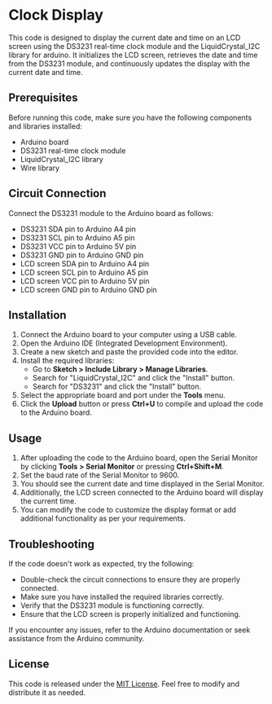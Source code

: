 # Clock Display

This code is designed to display the current date and time on an LCD screen using the DS3231 real-time clock module and the LiquidCrystal_I2C library for arduino. It initializes the LCD screen, retrieves the date and time from the DS3231 module, and continuously updates the display with the current date and time.

## Prerequisites

Before running this code, make sure you have the following components and libraries installed:

- Arduino board
- DS3231 real-time clock module
- LiquidCrystal_I2C library
- Wire library

## Circuit Connection

Connect the DS3231 module to the Arduino board as follows:

- DS3231 SDA pin to Arduino A4 pin
- DS3231 SCL pin to Arduino A5 pin
- DS3231 VCC pin to Arduino 5V pin
- DS3231 GND pin to Arduino GND pin
- LCD screen SDA pin to Arduino A4 pin
- LCD screen SCL pin to Arduino A5 pin
- LCD screen VCC pin to Arduino 5V pin
- LCD screen GND pin to Arduino GND pin

## Installation

1. Connect the Arduino board to your computer using a USB cable.
2. Open the Arduino IDE (Integrated Development Environment).
3. Create a new sketch and paste the provided code into the editor.
4. Install the required libraries:
   - Go to **Sketch > Include Library > Manage Libraries**.
   - Search for "LiquidCrystal_I2C" and click the "Install" button.
   - Search for "DS3231" and click the "Install" button.
5. Select the appropriate board and port under the **Tools** menu.
6. Click the **Upload** button or press **Ctrl+U** to compile and upload the code to the Arduino board.

## Usage

1. After uploading the code to the Arduino board, open the Serial Monitor by clicking **Tools > Serial Monitor** or pressing **Ctrl+Shift+M**.
2. Set the baud rate of the Serial Monitor to 9600.
3. You should see the current date and time displayed in the Serial Monitor.
4. Additionally, the LCD screen connected to the Arduino board will display the current time.
5. You can modify the code to customize the display format or add additional functionality as per your requirements.

## Troubleshooting

If the code doesn't work as expected, try the following:

- Double-check the circuit connections to ensure they are properly connected.
- Make sure you have installed the required libraries correctly.
- Verify that the DS3231 module is functioning correctly.
- Ensure that the LCD screen is properly initialized and functioning.

If you encounter any issues, refer to the Arduino documentation or seek assistance from the Arduino community.

## License

This code is released under the [MIT License](https://opensource.org/licenses/MIT). Feel free to modify and distribute it as needed.
